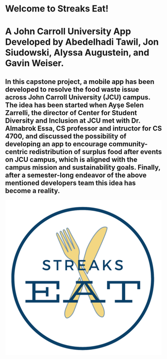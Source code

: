 # Welcome to Streaks Eat!
# A John Carroll University App Developed by Abedelhadi Tawil, Jon Siudowski, Alyssa Augustein, and Gavin Weiser.
##
## In this capstone project, a mobile app has been developed to resolve the food waste issue across John Carroll University (JCU) campus. The idea has been started when Ayşe Selen Zarrelli, the director of Center for Student Diversity and Inclusion at JCU met with Dr. Almabrok Essa, CS professor and intructor for CS 4700, and discussed the possibility of developing an app to encourage community-centric redistribution of surplus food after events on JCU campus, which is aligned with the campus mission and sustainability goals. Finally, after a semester-long endeavor of the above mentioned developers team this idea has become a reality.
![Streaks Eat Logo](src/pages/Photos/StreaksEatLogo.png)
